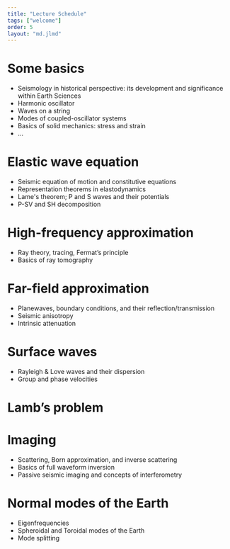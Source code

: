 ```yaml
---
title: "Lecture Schedule"
tags: ["welcome"]
order: 5
layout: "md.jlmd"
---
```


<style>
main a img {
    width: 5rem;
    margin: 1rem;
}
</style>

# Some basics
- Seismology in historical perspective: its development and significance within Earth Sciences
- Harmonic oscillator
- Waves on a string
- Modes of coupled-oscillator systems
- Basics of solid mechanics: stress and strain
- …
 
# Elastic wave equation
- Seismic equation of motion and constitutive equations
- Representation theorems in elastodynamics
- Lame's theorem; P and S waves and their potentials
- P-SV and SH decomposition
 
# High-frequency approximation
- Ray theory, tracing, Fermat’s principle
- Basics of ray tomography
 
# Far-field approximation
- Planewaves, boundary conditions, and their reflection/transmission
- Seismic anisotropy
- Intrinsic attenuation
 
# Surface waves
- Rayleigh & Love waves and their dispersion
- Group and phase velocities
 
# Lamb’s problem
 
# Imaging
- Scattering, Born approximation, and inverse scattering
- Basics of full waveform inversion
- Passive seismic imaging and concepts of interferometry
 
# Normal modes of the Earth
- Eigenfrequencies
- Spheroidal and Toroidal modes of the Earth
- Mode splitting
